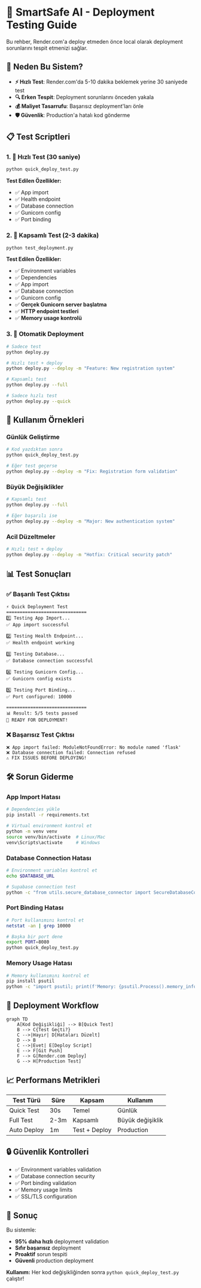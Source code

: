 # 🚀 SmartSafe AI - Deployment Testing Guide

Bu rehber, Render.com'a deploy etmeden önce local olarak deployment sorunlarını tespit etmenizi sağlar.

## 🎯 Neden Bu Sistem?

- **⚡ Hızlı Test**: Render.com'da 5-10 dakika beklemek yerine 30 saniyede test
- **🔍 Erken Tespit**: Deployment sorunlarını önceden yakala
- **💰 Maliyet Tasarrufu**: Başarısız deployment'ları önle
- **🛡️ Güvenlik**: Production'a hatalı kod gönderme

## 📋 Test Scriptleri

### 1. 🚀 Hızlı Test (30 saniye)
```bash
python quick_deploy_test.py
```

**Test Edilen Özellikler:**
- ✅ App import
- ✅ Health endpoint
- ✅ Database connection
- ✅ Gunicorn config
- ✅ Port binding

### 2. 🔬 Kapsamlı Test (2-3 dakika)
```bash
python test_deployment.py
```

**Test Edilen Özellikler:**
- ✅ Environment variables
- ✅ Dependencies
- ✅ App import
- ✅ Database connection
- ✅ Gunicorn config
- ✅ **Gerçek Gunicorn server başlatma**
- ✅ **HTTP endpoint testleri**
- ✅ **Memory usage kontrolü**

### 3. 🤖 Otomatik Deployment
```bash
# Sadece test
python deploy.py

# Hızlı test + deploy
python deploy.py --deploy -m "Feature: New registration system"

# Kapsamlı test
python deploy.py --full

# Sadece hızlı test
python deploy.py --quick
```

## 🔧 Kullanım Örnekleri

### Günlük Geliştirme
```bash
# Kod yazdıktan sonra
python quick_deploy_test.py

# Eğer test geçerse
python deploy.py --deploy -m "Fix: Registration form validation"
```

### Büyük Değişiklikler
```bash
# Kapsamlı test
python deploy.py --full

# Eğer başarılı ise
python deploy.py --deploy -m "Major: New authentication system"
```

### Acil Düzeltmeler
```bash
# Hızlı test + deploy
python deploy.py --deploy -m "Hotfix: Critical security patch"
```

## 📊 Test Sonuçları

### ✅ Başarılı Test Çıktısı
```
⚡ Quick Deployment Test
==============================
1️⃣ Testing App Import...
✅ App import successful

2️⃣ Testing Health Endpoint...
✅ Health endpoint working

3️⃣ Testing Database...
✅ Database connection successful

4️⃣ Testing Gunicorn Config...
✅ Gunicorn config exists

5️⃣ Testing Port Binding...
✅ Port configured: 10000

==============================
📊 Result: 5/5 tests passed
🎉 READY FOR DEPLOYMENT!
```

### ❌ Başarısız Test Çıktısı
```
❌ App import failed: ModuleNotFoundError: No module named 'flask'
❌ Database connection failed: Connection refused
⚠️ FIX ISSUES BEFORE DEPLOYING!
```

## 🛠️ Sorun Giderme

### App Import Hatası
```bash
# Dependencies yükle
pip install -r requirements.txt

# Virtual environment kontrol et
python -m venv venv
source venv/bin/activate  # Linux/Mac
venv\Scripts\activate     # Windows
```

### Database Connection Hatası
```bash
# Environment variables kontrol et
echo $DATABASE_URL

# Supabase connection test
python -c "from utils.secure_database_connector import SecureDatabaseConnector; print(SecureDatabaseConnector())"
```

### Port Binding Hatası
```bash
# Port kullanımını kontrol et
netstat -an | grep 10000

# Başka bir port dene
export PORT=8080
python quick_deploy_test.py
```

### Memory Usage Hatası
```bash
# Memory kullanımını kontrol et
pip install psutil
python -c "import psutil; print(f'Memory: {psutil.Process().memory_info().rss/1024/1024:.1f}MB')"
```

## 🎯 Deployment Workflow

```mermaid
graph TD
    A[Kod Değişikliği] --> B[Quick Test]
    B --> C{Test Geçti?}
    C -->|Hayır| D[Hataları Düzelt]
    D --> B
    C -->|Evet| E[Deploy Script]
    E --> F[Git Push]
    F --> G[Render.com Deploy]
    G --> H[Production Test]
```

## 📈 Performans Metrikleri

| Test Türü | Süre | Kapsam | Kullanım |
|-----------|------|---------|----------|
| Quick Test | 30s | Temel | Günlük |
| Full Test | 2-3m | Kapsamlı | Büyük değişiklik |
| Auto Deploy | 1m | Test + Deploy | Production |

## 🔒 Güvenlik Kontrolleri

- ✅ Environment variables validation
- ✅ Database connection security
- ✅ Port binding validation
- ✅ Memory usage limits
- ✅ SSL/TLS configuration

## 🎉 Sonuç

Bu sistemle:
- **95% daha hızlı** deployment validation
- **Sıfır başarısız** deployment
- **Proaktif** sorun tespiti
- **Güvenli** production deployment

**Kullanım:** Her kod değişikliğinden sonra `python quick_deploy_test.py` çalıştır! 